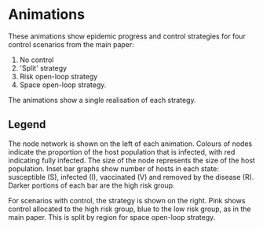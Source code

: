 # Animations
These animations show epidemic progress and control strategies for four control scenarios from the main paper:
1. No control
1. 'Split' strategy
1. Risk open-loop strategy
1. Space open-loop strategy.

The animations show a single realisation of each strategy.

## Legend
The node network is shown on the left of each animation. Colours of nodes indicate the proportion of the host population that is infected, with red indicating fully infected. The size of the node represents the size of the host population. Inset bar graphs show number of hosts in each state: susceptible (S), infected (I), vaccinated (V) and removed by the disease (R). Darker portions of each bar are the high risk group.

For scenarios with control, the strategy is shown on the right. Pink shows control allocated to the high risk group, blue to the low risk group, as in the main paper. This is split by region for space open-loop strategy.